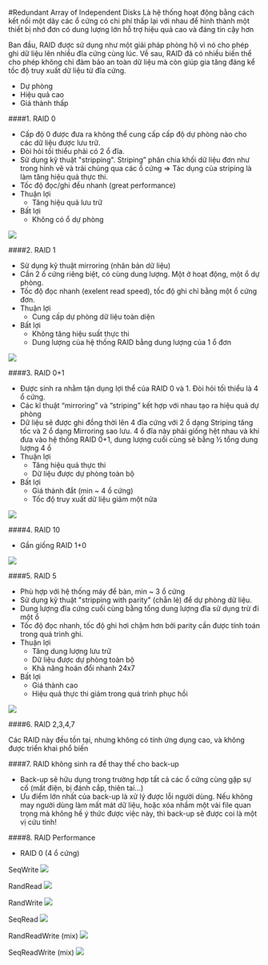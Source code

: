 #Redundant Array of Independent Disks
Là hệ thống hoạt động bằng cách kết nối một dãy các ổ cứng có chi phí thấp lại với nhau để hình thành một thiết bị nhớ đơn có dung lượng lớn hỗ trợ hiệu quả cao và đáng tin cậy hơn

Ban đầu, RAID được sử dụng như một giải pháp phòng hộ vì nó cho phép ghi dữ liệu lên nhiều đĩa cứng cùng lúc. Về sau, RAID đã có nhiều biến thể cho phép không chỉ đảm bảo an toàn dữ liệu mà còn giúp gia tăng đáng kể tốc độ truy xuất dữ liệu từ đĩa cứng.
 
- Dự phòng
- Hiệu quả cao
- Giá thành thấp

####1. RAID 0
- Cấp độ 0 được đưa ra không thể cung cấp cấp độ dự phòng nào cho các dữ liệu được lưu trữ.
- Đòi hỏi tối thiểu phải có 2 ổ đĩa.
- Sử dụng kỹ thuật "stripping". Striping” phân chia khối dữ liệu đơn như trong hình vẽ và trải chúng qua các ổ cứng => Tác dụng của striping là làm tăng hiệu quả thực thi.
- Tốc độ đọc/ghi đều nhanh (great performance)
- Thuận lợi 
   + Tăng hiệu quả lưu trữ
- Bất lợi  
   + Không có ổ dự phòng
  
<img src="https://upload.wikimedia.org/wikipedia/commons/thumb/9/9b/RAID_0.svg/220px-RAID_0.svg.png">

####2. RAID 1
- Sử dụng kỹ thuật mirroring (nhân bản dữ liệu)
- Cần 2 ổ cứng riêng biệt, có cùng dung lượng. Một ở hoạt động, một ổ dự phòng.
- Tốc độ đọc nhanh (exelent read speed), tốc độ ghi chỉ bằng một ổ cứng đơn.
- Thuận lợi 
   + Cung cấp dự phòng dữ liệu toàn diện
- Bất lợi 
   + Không tăng hiệu suất thực thi
   + Dung lượng của hệ thống RAID bằng dung lượng của 1 ổ đơn 
   
<img src="https://upload.wikimedia.org/wikipedia/commons/thumb/b/b7/RAID_1.svg/150px-RAID_1.svg.png">   
    
####3. RAID 0+1
- Được sinh ra nhằm tận dụng lợi thể của RAID 0 và 1. Đòi hỏi tối thiểu là 4 ổ cứng.
- Các kĩ thuật “mirroring” và “striping” kết hợp với nhau tạo ra hiệu quả dự phòng
- Dữ liệu sẽ được ghi đồng thời lên 4 đĩa cứng với 2 ổ dạng Striping tăng tốc và 2 ổ dạng Mirroring sao lưu. 4 ổ đĩa này phải giống hệt nhau và khi đưa vào hệ thống RAID 0+1, dung lượng cuối cùng sẽ bằng ½ tổng dung lượng 4 ổ
- Thuận lợi 
   + Tăng hiệu quả thực thi
   + Dữ liệu được dự phòng toàn bộ
- Bất lợi 
   + Giá thành đắt (min ~ 4 ổ cứng)
   + Tốc độ truy xuất dữ liệu giảm một nửa 
 
<img src="http://www.datarc.ru/wp-content/uploads/2015/03/raid-0-1.png">


####4. RAID 10
- Gần giống RAID 1+0

<img src="http://media.tumblr.com/tumblr_l5cy0pFgUF1qc42sv.jpg">

####5. RAID 5
- Phù hợp với hệ thống máy để bàn, min ~ 3 ổ cứng 
- Sử dụng kỹ thuật "stripping with parity" (chẵn lẻ) để dự phòng dữ liệu.
- Dung lượng đĩa cứng cuối cùng bằng tổng dung lượng đĩa sử dụng trừ đi một ổ
- Tốc độ đọc nhanh, tốc độ ghi hơi chậm hơn bởi parity cần được tính toán trong quá trình ghi.
- Thuận lợi 
   + Tăng dung lượng lưu trữ
   + Dữ liệu được dự phòng toàn bộ
   + Khả năng hoán đổi nhanh 24x7
- Bất lợi 
   + Giá thành cao
   + Hiệu quả thực thi giảm trong quá trình phục hồi
         
<img src="https://upload.wikimedia.org/wikipedia/commons/thumb/6/64/RAID_5.svg/300px-RAID_5.svg.png">

####6. RAID 2,3,4,7

Các RAID này đều tồn tại, nhưng không có tính ứng dụng cao, và không được triển khai phổ biến

####7. RAID không sinh ra để thay thế cho back-up
- Back-up sẽ hữu dụng trong trường hợp tất cả các ổ cứng cùng gặp sự cố (mất điện, bị đánh cắp, thiên tai...)
- Ưu điểm lớn nhất của back-up là xử lý được lỗi người dùng. Nếu không may người dùng làm mất mát dữ liệu, hoặc xóa nhầm một vài file quan trọng mà không hề ý thức được việc này, thì back-up sẽ được coi là một vị cứu tinh!


####8. RAID Performance
- RAID 0 (4 ổ cứng)

SeqWrite
<img src="http://i.imgur.com/3VXswDw.png">

RandRead
<img src="http://i.imgur.com/NgooKKj.png">


RandWrite
<img src="http://i.imgur.com/enuUISH.png">

SeqRead
<img src="http://i.imgur.com/qcOvOvK.png">

RandReadWrite (mix)
<img src="http://i.imgur.com/8iqxuQ1.png">

SeqReadWrite (mix)
<img src="http://i.imgur.com/UT7bBpk.png">
